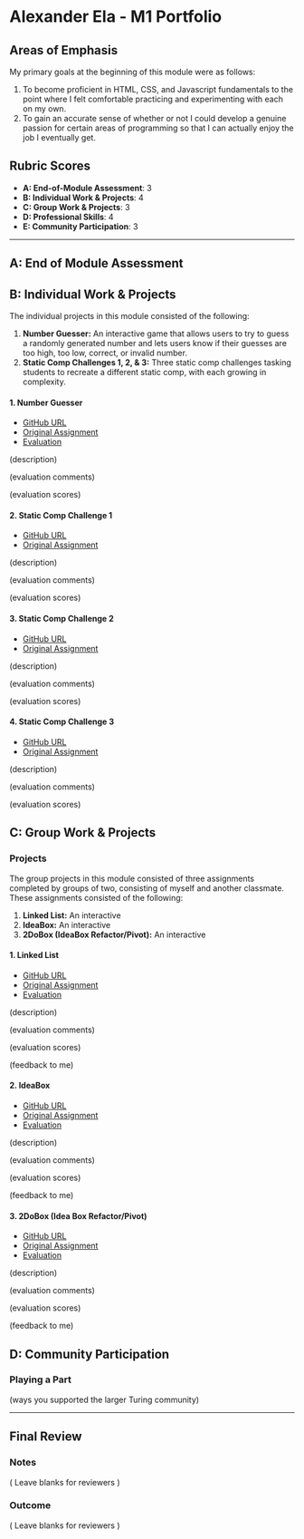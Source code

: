 # Alexander Ela - M1 Portfolio

## Areas of Emphasis

My primary goals at the beginning of this module were as follows:
1. To become proficient in HTML, CSS, and Javascript fundamentals to the point where I felt comfortable practicing and experimenting with each on my own.
2. To gain an accurate sense of whether or not I could develop a genuine passion for certain areas of programming so that I can actually enjoy the job I eventually get.

## Rubric Scores

* **A: End-of-Module Assessment**: 3
* **B: Individual Work & Projects**: 4
* **C: Group Work & Projects**: 3
* **D: Professional Skills**: 4
* **E: Community Participation**: 3

-----------------------

## A: End of Module Assessment

## B: Individual Work & Projects
The individual projects in this module consisted of the following:
1. **Number Guesser:**  An interactive game that allows users to try to guess a randomly generated number and lets users know if their guesses are too high, too low, correct, or invalid number.
2. **Static Comp Challenges 1, 2, & 3:** Three static comp challenges tasking students to recreate a different static comp, with each growing in complexity.


#### 1. Number Guesser

* [GitHub URL](https://github.com/alexanderela/turing-number-guesser)
* [Original Assignment](http://frontend.turing.io/projects/number-guesser.html)
* [Evaluation](https://github.com/turingschool/front-end-submissions-public/blob/master/1806/mod-1/number-guesser/alexander-ela.md)

(description)

(evaluation comments)

(evaluation scores)


#### 2. Static Comp Challenge 1

* [GitHub URL](https://github.com/alexanderela/ae-comp-challenge-1)
* [Original Assignment](http://frontend.turing.io/projects/m1-static-comp-1.html)

(description)

(evaluation comments)

(evaluation scores)

#### 3. Static Comp Challenge 2

* [GitHub URL](https://github.com/alexanderela/ae-comp-challenge-2)
* [Original Assignment](http://frontend.turing.io/projects/m1-static-comp-2.html)

(description)

(evaluation comments)

(evaluation scores)

#### 4. Static Comp Challenge 3

* [GitHub URL](https://github.com/alexanderela/ae-comp-challenge-3)
* [Original Assignment](http://frontend.turing.io/projects/m1-static-comp-3.html)

(description)

(evaluation comments)

(evaluation scores)





## C: Group Work & Projects

### Projects
 
The group projects in this module consisted of three assignments completed by groups of two, consisting of myself and another classmate. These assignments consisted of the following:

1. **Linked List:**  An interactive
2. **IdeaBox:**  An interactive
3. **2DoBox (IdeaBox Refactor/Pivot):**  An interactive

#### 1. Linked List

* [GitHub URL](https://github.com/alexanderela/Linked_list)
* [Original Assignment](http://frontend.turing.io/projects/linked-list.html)
* [Evaluation](https://github.com/turingschool/front-end-submissions-public/blob/master/1806/mod-1/linked-list/alexander-alexander.md)

(description)

(evaluation comments)

(evaluation scores)

(feedback to me)


#### 2. IdeaBox

* [GitHub URL](https://github.com/alexanderela/Idea_Box)
* [Original Assignment](http://frontend.turing.io/projects/ideabox.html)
* [Evaluation](https://github.com/turingschool/front-end-submissions-public/blob/master/1806/mod-1/idea-box/alexander-ashton.md)

(description)

(evaluation comments)

(evaluation scores)

(feedback to me)


#### 3. 2DoBox (Idea Box Refactor/Pivot)

* [GitHub URL](https://github.com/alexanderela/2DoBox--Pivot)
* [Original Assignment](http://frontend.turing.io/projects/2DoBox-Pivot-Mod1.html)
* [Evaluation](https://github.com/turingschool/front-end-submissions-public/blob/master/1806/mod-1/to-do-box/alexander-cierra.md)

(description)

(evaluation comments)

(evaluation scores)

(feedback to me)



## D: Community Participation

### Playing a Part

(ways you supported the larger Turing community)

------------------

## Final Review

### Notes

( Leave blanks for reviewers )

### Outcome

( Leave blanks for reviewers )
